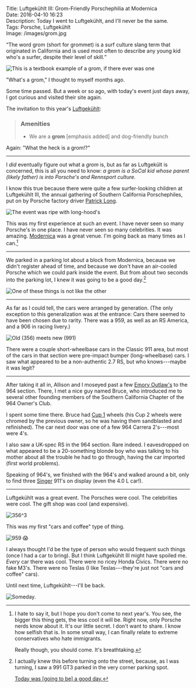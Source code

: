 Title: Luftgekühlt III: Grom-Friendly Porschephilia at Modernica  
Date: 2016-04-10 16:23  
Description: Today I went to Luftgekühlt, and I'll never be the same.  
Tags: Porsche, Luftgekühlt  
Image: /images/grom.jpg  

<q cite="http://www.urbandictionary.com/define.php?term=grom&defid=8305611">The word grom (short for grommet) is a surf culture slang term that originated in California and is used most often to describe any young kid who's a surfer, despite their level of skill.</q>

![This is a textbook example of a grom, if there ever was one][1]

"What's a grom," I thought to myself months ago.

Some time passed. But a week or so ago, with today's event just days away, I got curious and visited their site again.

The invitation to this year's [Luftgekühlt][2]:

> ### Amenities
>
> * We are a <b>grom</b> [emphasis added] and dog-friendly bunch

Again: "What the heck is a grom!?"

***

I *did* eventually figure out what a <i>grom</i> is, but as far as Luftgekült is concerned, this is all you need to know: *a grom is a SoCal kid whose parent (likely father) is into Porsche's and Rennsport culture.*

I know this true because there were quite a few surfer-looking children at Luftgekühlt III, the annual gathering of Southern California Porschephiles, put on by Porsche factory driver [Patrick Long][3].

![The event was ripe with long-hood's][4]

This was my first experience at such an event. I have never seen so many Porsche's in one place. I have never seen so many celebrities. It was amazing. [Modernica][5] was a great venue. I'm going back as many times as I can.[^1]

***

We parked in a parking lot about a block from Modernica, because we didn't register ahead of time, and because we don't have an air-cooled Porsche which we could park inside the event. But from about two seconds into the parking lot, I knew it was going to be a good day.[^2]

![One of these things is not like the other][6]

***

As far as I could tell, the cars were arranged by generation. (The only exception to this generalization was at the entrance: Cars there seemed to have been chosen due to rarity. There was a 959, as well as an RS America, and a 906 in racing livery.)

![Old (356) meets new (991)][7]

There were a couple short-wheelbase cars in the Classic 911 area, but most of the cars in that section were pre-impact bumper (long-wheelbase) cars. I saw what appeared to be a non-authentic 2.7 RS, but who knows---maybe it was legit?

***

After taking it all in, Allison and I moseyed past a few [Emory Outlaw's][8] to the 964 section. There, I met a nice guy named Bruce, who introduced me to several other founding members of the Southern California Chapter of the 964 Owner's Club.

I spent some time there. Bruce had [Cup 1][9] wheels (his Cup 2 wheels were chromed by the previous owner, so he was having them sandblasted and refinished). The car next door was one of a few 964 Carrera 2's---most were 4's.

I also saw a UK-spec RS in the 964 section. Rare indeed. I eavesdropped on what appeared to be a 20-something blonde boy who was talking to his mother about all the trouble he had to go through, having the car imported (first world problems).

Speaking of 964's, we finished with the 964's and walked around a bit, only to find three [Singer][10] 911's on display (even the 4.0 L car!).

***

Luftgekühlt was a great event. The Porsches were cool. The celebrities were cool. The gift shop was cool (and expensive).

![356^3][11]

This was my first "cars and coffee" type of thing.

![959 😱][12]

I always thought I'd be the type of person who would frequent such things (once I had a car to bring). But I think Luftgekühlt III might have spoiled me. *Every* car there was cool. There were no ricey Honda Civics. There were no fake M3's. There were no Teslas (I like Teslas---they're just not "cars and coffee" cars).

Until next time, Luftgekühlt---I'll be back.

![Someday.][13]

[^1]: I hate to say it, but I hope you don't come to next year's. You see, the bigger this thing gets, the less cool it will be. Right now, only Porsche nerds know about it. It's our little secret. I don't want to share. I know how selfish that is. In some small way, I can finally relate to extreme conservatives who hate immigrants.

	Really though, you should come. It's breathtaking.
[^2]: I actually knew this before turning onto the street, because, as I was turning, I saw a 991 GT3 parked in the very corner parking spot.

	[Today was \[going to be\] a good day.][a]
	
[a]: https://www.youtube.com/watch?v=h4UqMyldS7Q "YouTube: Ice Cube's 'It Was A Good Day'"

[1]: /images/grom.jpg "A grom at Luftgekühlt"
[2]: http://luftgekuhlt.net
[3]: https://en.wikipedia.org/wiki/Patrick_Long
[4]: /images/lights.jpg "Pre-impact bumper 911 at Luftgekühlt"
[5]: http://modernica.net "Modernica"
[6]: /images/oneofthesethings.jpg "Us next to a couple cool 911's"
[7]: /images/both.jpg "I thought this was a cool shot: A restomod 356 parked in front of a 991 Carrera S"
[8]: http://www.emorymotorsports.com/outlaws "Emory Outlaws"
[9]: http://www.porsche968uk.co.uk/cup-1-cup-2-alloy-wheel-sizes.htm "Cup wheels"
[10]: http://singervehicledesign.com "Singer Vehicle Design"
[11]: /images/356s.jpg "356 lineup"
[12]: /images/959.jpg "The glorious 959"
[13]: /images/gaugecluster.jpg "911 gauge cluster"




